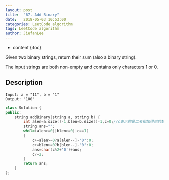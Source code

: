 ```yaml
---
layout: post
title:  "67. Add Binary"
date:   2018-05-03 10:53:00
categories: LeetCode algorithm
tags: LeetCode algorithm
author: JiefanLee
---
```

* content
{:toc}

Given two binary strings, return their sum (also a binary string).

The input strings are both non-empty and contains only characters 1 or 0.










## Description
    Input: a = "11", b = "1"
    Output: "100"


```cpp
class Solution {
public:
    string addBinary(string a, string b) {
        int alen=a.size()-1,blen=b.size()-1,c=0;//c表示的是二者相加得到的数
        string ans="";
        while(alen>=0||blen>=0||c==1)
        {
            c+=alen>=0?a[alen--]-'0':0;
            c+=blen>=0?b[blen--]-'0':0;
            ans=char(c%2+'0')+ans;
            c/=2;
        }
        return ans;
    }
};
```
